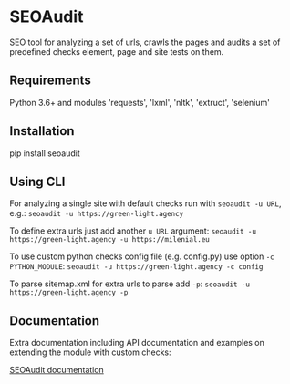 # SEOAudit

SEO tool for analyzing a set of urls, crawls the pages and audits a set of predefined checks element, page and site
 tests on them.

## Requirements

Python 3.6+ and modules 'requests', 'lxml', 'nltk', 'extruct', 'selenium'

## Installation

pip install seoaudit

## Using CLI

For analyzing a single site with default checks run with `seoaudit -u URL`, e.g.:
`seoaudit -u https://green-light.agency`

To define extra urls just add another `u URL` argument:
`seoaudit -u https://green-light.agency -u https://milenial.eu`

To use custom python checks config file (e.g. config.py) use option `-c PYTHON_MODULE`:
`seoaudit -u https://green-light.agency -c config`

To parse sitemap.xml for extra urls to parse add `-p`:
`seoaudit -u https://green-light.agency -p`

## Documentation

Extra documentation including API documentation and examples on extending the module with custom checks:

[SEOAudit documentation](https://seoaudit.readthedocs.io/ "SEOAudit documentation")